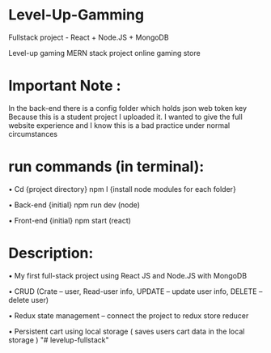 # Level-Up-Gamming
Fullstack project - React + Node.JS + MongoDB


Level-up gaming
MERN stack project
online gaming store



# Important Note :
In the back-end there is a config folder which holds json web token key
Because this is a student project I uploaded it.
I wanted to give the full website experience and I know this is a bad practice under normal circumstances

# run commands (in terminal):

•	Cd {project directory} npm I {install node modules for each folder}

•	 Back-end {initial} npm run dev  (node)

•	Front-end {initial} npm start (react)

 # Description:
•	My first full-stack project using React JS and Node.JS with MongoDB 

•	CRUD (Crate – user, Read-user info, UPDATE – update user info, DELETE – delete user)  

•	Redux state management – connect the project to redux store reducer

•	Persistent cart using local storage ( saves users cart data in the local storage )
"# levelup-fullstack" 
